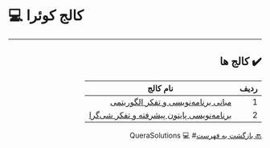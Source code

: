 # :computer: کالج کوئرا

<div dir="rtl">

***

## :heavy_check_mark: کالج ها

ردیف | نام کالج 
 --- | --- 
1 | [مبانی برنامه‌نویسی و تفکر الگوریتمی](https://b2n.ir/mmaabbaannii) |
2 | [برنامه‌نویسی پایتون پیشرفته و تفکر شی‌گرا](https://b2n.ir/ppishraffte) |

 
 [:back: بازگشت به فهرست](#mag_right-فهرست-جداول)# :computer: QueraSolutions

